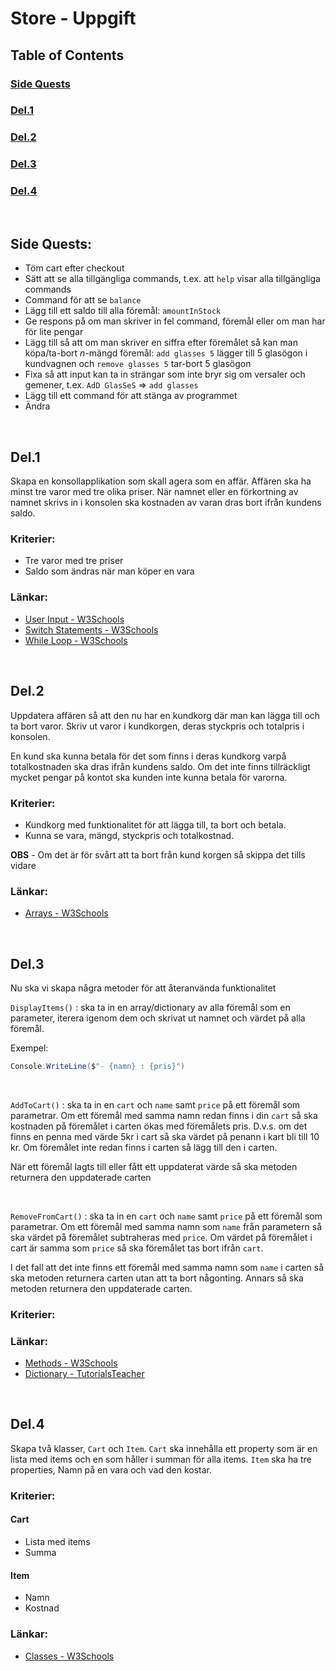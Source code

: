 # Store - Uppgift

## Table of Contents
### [Side Quests](#side-quests)
### [Del.1](#del1)
### [Del.2](#del2)
### [Del.3](#del3)
### [Del.4](#del4)

<br>

## Side Quests:
- Töm cart efter checkout
- Sätt att se alla tillgängliga commands, t.ex. att `help` visar alla tillgängliga commands
- Command för att se `balance`
- Lägg till ett saldo till alla föremål: `amountInStock`
- Ge respons på om man skriver in fel command, föremål eller om man har för lite pengar
- Lägg till så att om man skriver en siffra efter föremålet så kan man köpa/ta-bort *n*-mängd föremål: `add glasses 5` lägger till 5 glasögon i kundvagnen och `remove glasses 5` tar-bort 5 glasögon
- Fixa så att input kan ta in strängar som inte bryr sig om versaler och gemener, t.ex. `AdD GlasSeS`  => `add glasses` 
- Lägg till ett command för att stänga av programmet
- Ändra

<br>

## Del.1
Skapa en konsollapplikation som skall agera som en affär. Affären ska ha minst tre varor med tre olika priser. När namnet eller en förkortning av namnet skrivs in i konsolen ska kostnaden av varan dras bort ifrån kundens saldo.

### Kriterier:
- Tre varor med tre priser
- Saldo som ändras när man köper en vara

### Länkar:
- [User Input - W3Schools](https://www.w3schools.com/cs/cs_user_input.php)
- [Switch Statements - W3Schools](https://www.w3schools.com/cs/cs_switch.php)
- [While Loop - W3Schools](https://www.w3schools.com/cs/cs_while_loop.php)

<br>

## Del.2
Uppdatera affären så att den nu har en kundkorg där man kan lägga till och ta bort varor. Skriv ut varor i kundkorgen, deras styckpris och totalpris i konsolen.

En kund ska kunna betala för det som finns i deras kundkorg varpå totalkostnaden ska dras ifrån kundens saldo. Om det inte finns tillräckligt mycket pengar på kontot ska kunden inte kunna betala för varorna.

### Kriterier:
- Kundkorg med funktionalitet för att lägga till, ta bort och betala.
- Kunna se vara, mängd, styckpris och totalkostnad.

**OBS** - Om det är för svårt att ta bort från kund korgen så skippa det tills vidare

### Länkar:
- [Arrays - W3Schools](https://www.w3schools.com/cs/cs_arrays.php)
  
<br>

## Del.3
Nu ska vi skapa några metoder för att återanvända funktionalitet

`DisplayItems()` : ska ta in en array/dictionary av alla föremål som en parameter, iterera igenom dem och skrivat ut namnet och värdet på alla föremål. 

Exempel:

```csharp
Console.WriteLine($"- {namn} : {pris}")
```

<br>

`AddToCart()` : ska ta in en ``cart`` och `name` samt `price` på ett föremål som parametrar. Om ett föremål med samma namn redan finns i din `cart` så ska kostnaden på föremålet i carten ökas med föremålets pris. D.v.s. om det finns en penna med värde 5kr i cart så ska värdet på penann i kart bli till 10 kr. Om föremålet inte redan finns i carten så lägg till den i carten.

När ett föremål lagts till eller fått ett uppdaterat värde så ska metoden returnera den uppdaterade carten

<br>

`RemoveFromCart()` : ska ta in en ``cart`` och `name` samt `price` på ett föremål som parametrar. Om ett föremål med samma namn som `name` från parametern så ska värdet på föremålet subtraheras med `price`. Om värdet på föremålet i cart är samma som `price` så ska föremålet tas bort ifrån `cart`. 

I det fall att det inte finns ett föremål med samma namn som `name` i carten så ska metoden returnera carten utan att ta bort någonting. Annars så ska metoden returnera den uppdaterade carten.

### Kriterier:

### Länkar: 
- [Methods - W3Schools](https://www.w3schools.com/cs/cs_methods.php)
- [Dictionary - TutorialsTeacher](https://www.tutorialsteacher.com/csharp/csharp-dictionary)

<br>

## Del.4
Skapa två klasser, `Cart` och `Item`. `Cart` ska innehålla ett property som är en lista med items och en som håller i summan för alla items. `Item` ska ha tre properties, Namn på en vara och vad den kostar.

### Kriterier:
#### Cart
- Lista med items
- Summa

#### Item
- Namn
- Kostnad

### Länkar:
- [Classes - W3Schools](https://www.w3schools.com/cs/cs_classes.php)